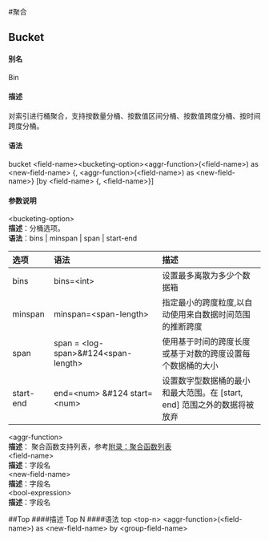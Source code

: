 #聚合

## Bucket

#### 别名

Bin

#### 描述

对索引进行桶聚合，支持按数量分桶、按数值区间分桶、按数值跨度分桶、按时间跨度分桶。

#### 语法

bucket &lt;field-name&gt;&lt;bucketing-option&gt;&lt;aggr-function&gt;\(&lt;field-name&gt;\) as &lt;new-field-name&gt; {, &lt;aggr-function&gt;\(&lt;field-name&gt;\) as &lt;new-field-name&gt;} \[by &lt;field-name&gt; {, &lt;field-name&gt;}\]

#### 参数说明

&lt;bucketing-option&gt;  
**描述**：分桶选项。  
**语法**：bins \| minspan \| span \| start-end

| 选项 | 语法 | 描述 |
| :--- | :--- | :--- |
| bins | bins=&lt;int&gt; | 设置最多离散为多少个数据箱 |
| minspan | minspan=&lt;span-length&gt; | 指定最小的跨度粒度,以自动使用来自数据时间范围的推断跨度 |
| span | span = &lt;log-span&gt;&#124&lt;span-length&gt; | 使用基于时间的跨度长度或基于对数的跨度设置每个数据桶的大小 |
| start-end | end=&lt;num&gt; &#124 start=&lt;num&gt; | 设置数字型数据桶的最小和最大范围。在 \[start, end\] 范围之外的数据将被放弃 |

&lt;aggr-function&gt;  
**描述**： 聚合函数支持列表，参考[附录：聚合函数列表](/log_search/appendix/ju-he-han-shu-lie-biao.md)  
&lt;field-name&gt;  
**描述**：字段名  
&lt;new-field-name&gt;  
**描述**：字段名  
&lt;bool-expression&gt;  
**描述**：字段名

##Top
####描述
Top N
####语法
top &lt;top-n&gt; &lt;aggr-function&gt;(&lt;field-name&gt;) as &lt;new-field-name&gt; by &lt;group-field-name&gt;


